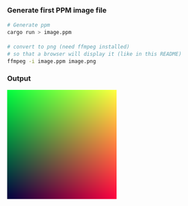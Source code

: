 ### Generate first PPM image file

```bash
# Generate ppm
cargo run > image.ppm

# convert to png (need ffmpeg installed)
# so that a browser will display it (like in this README)
ffmpeg -i image.ppm image.png
```

### Output

![First Ouput Image](image.png)
